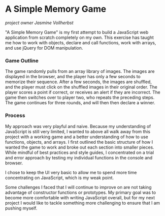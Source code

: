 # A Simple Memory Game
_project owner Jasmine Vollherbst_

"A Simple Memory Game" is my first attempt to build a JavaScript web application from scratch completely on my own.
This exercise has taught me how to work with objects, declare and call functions, work with arrays, and use jQuery for DOM manipulation.

### Game Outline
The game randomly pulls from an array library of images. The images are displayed in the browser, and the player has only a few seconds to memorize their sequence. After a few seconds, the images are shuffled, and the player must click on the shuffled images in their original order. The player scores a point if correct, or receives an alert if they are incorrect. The game then switches over to player two, who repeats the preceding steps. The game continues for three rounds, and will then then declare a winner.

### Process
My approach was very playful and naive. Because my understanding of JavaScript is still very limited, I wanted to above all walk away from this project with a working game and a better understanding of how to use functions, objects, and arrays. I first outlined the basic structure of how I wanted the game to work and broke out each section into smaller pieces. While mindful of best practices and style guides, I concentrated on a trial and error approach by testing my individual functions in the console and browser.

I chose to keep the UI very basic to allow me to spend more time concentrating on JavaScript, which is my weak point.

Some challenges I faced that I will continue to improve on are not taking advantage of constructor functions or prototypes. My primary goal was to become more comfortable with writing JavaScript overall, but for my next project I would like to tackle something more challenging to ensure that I am pushing myself.
